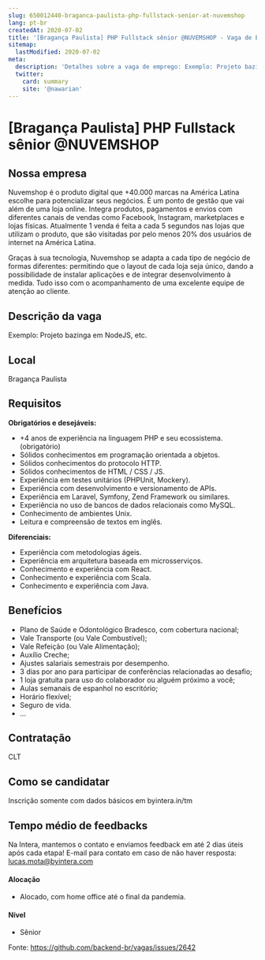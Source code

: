 ```yaml
---
slug: 650012440-braganca-paulista-php-fullstack-senior-at-nuvemshop
lang: pt-br
createdAt: 2020-07-02
title: '[Bragança Paulista] PHP Fullstack sênior @NUVEMSHOP - Vaga de Emprego'
sitemap:
  lastModified: 2020-07-02
meta:
  description: 'Detalhes sobre a vaga de emprego: Exemplo: Projeto bazinga em NodeJS, etc.'
  twitter:
    card: summary
    site: '@nawarian'
---
```


# [Bragança Paulista] PHP Fullstack sênior @NUVEMSHOP



## Nossa empresa

Nuvemshop é o produto digital que +40.000 marcas na América Latina escolhe para potencializar seus negócios. É um ponto de gestão que vai além de uma loja online. Integra produtos, pagamentos e envios com diferentes canais de vendas como Facebook, Instagram, marketplaces e lojas físicas.
Atualmente 1 venda é feita a cada 5 segundos nas lojas que utilizam o produto, que são visitadas por pelo menos 20% dos usuários de internet na América Latina.

Graças à sua tecnologia, Nuvemshop se adapta a cada tipo de negócio de formas diferentes: permitindo que o layout de cada loja seja único, dando a possibilidade de instalar aplicações e de integrar desenvolvimento à medida. Tudo isso com o acompanhamento de uma excelente equipe de atenção ao cliente.

## Descrição da vaga

Exemplo: Projeto bazinga em NodeJS, etc.

## Local

Bragança Paulista

## Requisitos

**Obrigatórios e desejáveis:**
- +4 anos de experiência na linguagem PHP e seu ecossistema. (obrigatório)
- Sólidos conhecimentos em programação orientada a objetos.
- Sólidos conhecimentos do protocolo HTTP.
- Sólidos conhecimentos de HTML / CSS / JS.
- Experiência em testes unitários (PHPUnit, Mockery).
- Experiência com desenvolvimento e versionamento de APIs.
- Experiência em Laravel, Symfony, Zend Framework ou similares.
- Experiência no uso de bancos de dados relacionais como MySQL.
- Conhecimento de ambientes Unix.
- Leitura e compreensão de textos em inglês.

**Diferenciais:**
- Experiência com metodologias ágeis.
- Experiência em arquitetura baseada em microsserviços.
- Conhecimento e experiência com React.
- Conhecimento e experiência com Scala.
- Conhecimento e experiência com Java.

## Benefícios

- Plano de Saúde e Odontológico Bradesco, com cobertura nacional;
- Vale Transporte (ou Vale Combustível);
- Vale Refeição (ou Vale Alimentação);
- Auxílio Creche;
- Ajustes salariais semestrais por desempenho.
- 3 dias por ano para participar de conferências relacionadas ao desafio;
- 1 loja gratuita para uso do colaborador ou alguém próximo a você;
- Aulas semanais de espanhol no escritório;
- Horário flexível;
- Seguro de vida.
- ...

## Contratação

CLT

## Como se candidatar

Inscrição somente com dados básicos em  byintera.in/tm

## Tempo médio de feedbacks

Na Intera, mantemos o contato e enviamos feedback em até 2 dias úteis após cada etapa!
E-mail para contato em caso de não haver resposta: lucas.mota@byintera.com

#### Alocação
- Alocado, com home office até o final da pandemia.

#### Nível

- Sênior





Fonte: https://github.com/backend-br/vagas/issues/2642